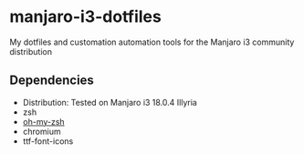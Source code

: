# manjaro-i3-dotfiles
My dotfiles and customation automation tools for the Manjaro i3 community distribution

## Dependencies
- Distribution: Tested on Manjaro i3 18.0.4 Illyria 
- zsh
- [oh-my-zsh](https://github.com/robbyrussell/oh-my-zsh)
- chromium
- ttf-font-icons


